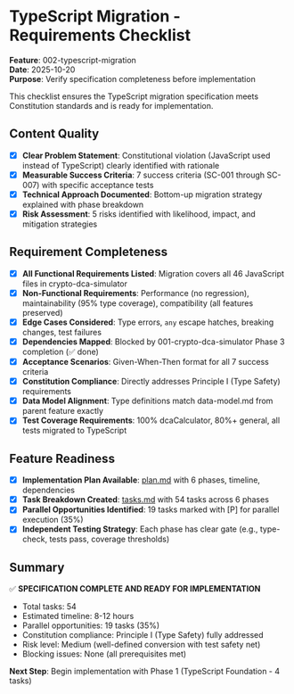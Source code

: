 # TypeScript Migration - Requirements Checklist

**Feature**: 002-typescript-migration  
**Date**: 2025-10-20  
**Purpose**: Verify specification completeness before implementation

This checklist ensures the TypeScript migration specification meets Constitution standards and is ready for implementation.

## Content Quality

- [x] **Clear Problem Statement**: Constitutional violation (JavaScript used instead of TypeScript) clearly identified with rationale
- [x] **Measurable Success Criteria**: 7 success criteria (SC-001 through SC-007) with specific acceptance tests
- [x] **Technical Approach Documented**: Bottom-up migration strategy explained with phase breakdown
- [x] **Risk Assessment**: 5 risks identified with likelihood, impact, and mitigation strategies

## Requirement Completeness

- [x] **All Functional Requirements Listed**: Migration covers all 46 JavaScript files in crypto-dca-simulator
- [x] **Non-Functional Requirements**: Performance (no regression), maintainability (95% type coverage), compatibility (all features preserved)
- [x] **Edge Cases Considered**: Type errors, `any` escape hatches, breaking changes, test failures
- [x] **Dependencies Mapped**: Blocked by 001-crypto-dca-simulator Phase 3 completion (✅ done)
- [x] **Acceptance Scenarios**: Given-When-Then format for all 7 success criteria
- [x] **Constitution Compliance**: Directly addresses Principle I (Type Safety) requirements
- [x] **Data Model Alignment**: Type definitions match data-model.md from parent feature exactly
- [x] **Test Coverage Requirements**: 100% dcaCalculator, 80%+ general, all tests migrated to TypeScript

## Feature Readiness

- [x] **Implementation Plan Available**: [plan.md](plan.md) with 6 phases, timeline, dependencies
- [x] **Task Breakdown Created**: [tasks.md](tasks.md) with 54 tasks across 6 phases
- [x] **Parallel Opportunities Identified**: 19 tasks marked with [P] for parallel execution (35%)
- [x] **Independent Testing Strategy**: Each phase has clear gate (e.g., type-check, tests pass, coverage thresholds)

## Summary

✅ **SPECIFICATION COMPLETE AND READY FOR IMPLEMENTATION**

- Total tasks: 54
- Estimated timeline: 8-12 hours
- Parallel opportunities: 19 tasks (35%)
- Constitution compliance: Principle I (Type Safety) fully addressed
- Risk level: Medium (well-defined conversion with test safety net)
- Blocking issues: None (all prerequisites met)

**Next Step**: Begin implementation with Phase 1 (TypeScript Foundation - 4 tasks)
